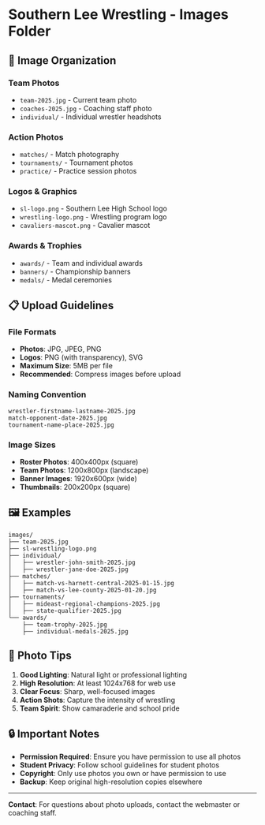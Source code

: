 # Southern Lee Wrestling - Images Folder

## 📁 Image Organization

### **Team Photos**

- `team-2025.jpg` - Current team photo
- `coaches-2025.jpg` - Coaching staff photo
- `individual/` - Individual wrestler headshots

### **Action Photos**

- `matches/` - Match photography
- `tournaments/` - Tournament photos
- `practice/` - Practice session photos

### **Logos & Graphics**

- `sl-logo.png` - Southern Lee High School logo
- `wrestling-logo.png` - Wrestling program logo
- `cavaliers-mascot.png` - Cavalier mascot

### **Awards & Trophies**

- `awards/` - Team and individual awards
- `banners/` - Championship banners
- `medals/` - Medal ceremonies

## 📋 **Upload Guidelines**

### **File Formats**

- **Photos**: JPG, JPEG, PNG
- **Logos**: PNG (with transparency), SVG
- **Maximum Size**: 5MB per file
- **Recommended**: Compress images before upload

### **Naming Convention**

```
wrestler-firstname-lastname-2025.jpg
match-opponent-date-2025.jpg
tournament-name-place-2025.jpg
```

### **Image Sizes**

- **Roster Photos**: 400x400px (square)
- **Team Photos**: 1200x800px (landscape)
- **Banner Images**: 1920x600px (wide)
- **Thumbnails**: 200x200px (square)

## 🖼️ **Examples**

```
images/
├── team-2025.jpg
├── sl-wrestling-logo.png
├── individual/
│   ├── wrestler-john-smith-2025.jpg
│   ├── wrestler-jane-doe-2025.jpg
├── matches/
│   ├── match-vs-harnett-central-2025-01-15.jpg
│   ├── match-vs-lee-county-2025-01-20.jpg
├── tournaments/
│   ├── mideast-regional-champions-2025.jpg
│   ├── state-qualifier-2025.jpg
└── awards/
    ├── team-trophy-2025.jpg
    ├── individual-medals-2025.jpg
```

## 🎨 **Photo Tips**

1. **Good Lighting**: Natural light or professional lighting
2. **High Resolution**: At least 1024x768 for web use
3. **Clear Focus**: Sharp, well-focused images
4. **Action Shots**: Capture the intensity of wrestling
5. **Team Spirit**: Show camaraderie and school pride

## 🔒 **Important Notes**

- **Permission Required**: Ensure you have permission to use all photos
- **Student Privacy**: Follow school guidelines for student photos
- **Copyright**: Only use photos you own or have permission to use
- **Backup**: Keep original high-resolution copies elsewhere

---

**Contact**: For questions about photo uploads, contact the webmaster or coaching staff.
